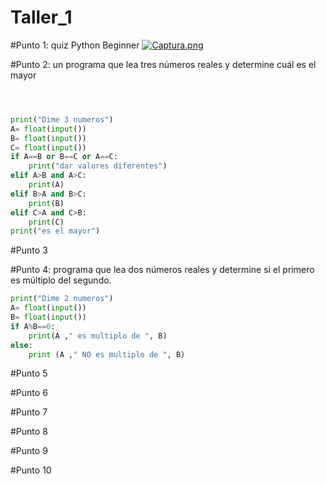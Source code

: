 # Taller_1
#Punto 1:
 quiz Python Beginner
[![Captura.png](https://i.postimg.cc/2jgSMnN1/Captura.png)](https://postimg.cc/14cSNntS)


#Punto 2:
un programa que lea tres números reales y determine cuál es el mayor


```python



print("Dime 3 numeros")
A= float(input())
B= float(input())
C= float(input())
if A==B or B==C or A==C:
    print("dar valores diferentes")
elif A>B and A>C:
    print(A)
elif B>A and B>C:
    print(B)
elif C>A and C>B:
    print(C)
print("es el mayor")
```


#Punto 3


#Punto 4:
programa que lea dos números reales y determine si el primero es múltiplo del segundo.



```python
print("Dime 2 numeros")
A= float(input())
B= float(input())
if A%B==0:
    print(A ," es multiplo de ", B)
else:
    print (A ," NO es multiplo de ", B)
```


#Punto 5



#Punto 6



#Punto 7 



#Punto 8



#Punto 9



#Punto 10



